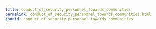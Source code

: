 ```yaml
---
title: conduct_of_security_personnel_towards_communities
permalink: conduct_of_security_personnel_towards_communities.html
jsonid: conduct_of_security_personnel_towards_communities
---
```

